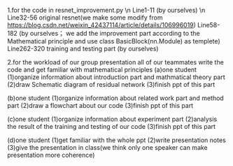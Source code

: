 1.for the code in resnet_improvement.py \n
Line1-11 (by ourselves) \n
Line32-56 original resnet(we make some modify from https://blog.csdn.net/weixin_42437114/article/details/106996019)
Line58-182  (by ourselves； we add the improvement part according to the Mathematical principle and use class BasicBlock(nn.Module) as templete)
Line262-320 training and testing part (by ourselves)


2.for the workload of our group presentation
all of our teammates write the code and get familiar with mathematical principles
(a)one student (1)organize information about introduction part and mathmatical theory part
               (2)draw Schematic diagram of residual network
               (3)finish ppt of this part
               
(b)one student (1)organize information about related work part and method part
               (2)draw a flowchart about our code
               (3)finish ppt of this part

(c)one student (1)organize information about experiment part
               (2)analysis the result of the training and testing of our code
               (3)finish ppt of this part

(d)one student (1)get familiar with the whole ppt
               (2)write presentation notes
               (3)give the presentation in class(we think only one speaker can make presentation more coherence)
